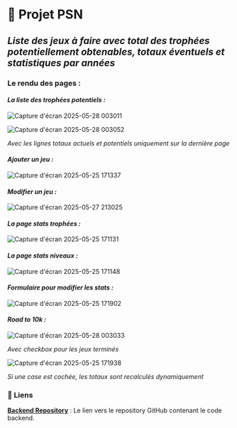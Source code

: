 # 🚀 Projet PSN

## _Liste des jeux à faire avec total des trophées potentiellement obtenables, totaux éventuels et statistiques par années_

### Le rendu des pages : 

#### _La liste des trophées potentiels :_

![Capture d'écran 2025-05-28 003011](https://github.com/user-attachments/assets/2b594c6d-09e3-466d-a72b-39636ae602b2)

![Capture d'écran 2025-05-28 003052](https://github.com/user-attachments/assets/c6088c76-17b5-4cb7-96bd-27d293a4178e)

_Avec les lignes totaux actuels et potentiels uniquement sur la dernière page_

#### _Ajouter un jeu :_

![Capture d'écran 2025-05-25 171337](https://github.com/user-attachments/assets/4a417986-b8dd-4512-95c5-dee955a01cdc)

#### _Modifier un jeu :_

![Capture d'écran 2025-05-27 213025](https://github.com/user-attachments/assets/619d80e6-dd81-4062-9723-ddbc763747f2)

#### _La page stats trophées :_

![Capture d'écran 2025-05-25 171131](https://github.com/user-attachments/assets/90d24146-12a7-423e-a672-4d044a35e926)

#### _La page stats niveaux :_

![Capture d'écran 2025-05-25 171148](https://github.com/user-attachments/assets/77fe866b-a201-48f3-8630-bd87333e8045)

#### _Formulaire pour modifier les stats :_

![Capture d'écran 2025-05-25 171902](https://github.com/user-attachments/assets/084feaaa-6062-4457-a3bb-30a9ea825b18)

#### _Road to 10k :_

![Capture d'écran 2025-05-28 003033](https://github.com/user-attachments/assets/7aca785e-2416-40ef-a34d-e0a78d22a3e5)

_Avec checkbox pour les jeux terminés_

![Capture d'écran 2025-05-25 171938](https://github.com/user-attachments/assets/ed3e596c-e492-43b2-93b4-b4c77896954a)

_Si une case est cochée, les totaux sont recalculés dynamiquement_

### 🔗 Liens

**[Backend Repository](https://github.com/cedric-chimot/psn-back)** : Le lien vers le repository GitHub contenant le code backend.
